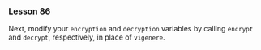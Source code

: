 ### Lesson 86

Next, modify your `encryption` and `decryption` variables by calling `encrypt` and `decrypt`, respectively, in place of `vigenere`.

